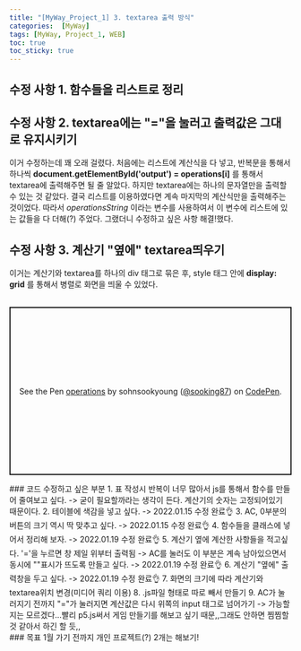 ```yaml
---
title: "[MyWay_Project_1] 3. textarea 출력 방식"
categories:  [MyWay]
tags: [MyWay, Project_1, WEB]
toc: true
toc_sticky: true
---
```


## 수정 사항 1. 함수들을 리스트로 정리
## 수정 사항 2. textarea에는 "="을 눌러고 출력값은 그대로 유지시키기
이거 수정하는데 꽤 오래 걸렸다. 처음에는 리스트에 계산식을 다 넣고, 반복문을 통해서 하나씩 **document.getElementById('output') = operations[i]** 를 통해서 textarea에 출력해주면 될 줄 알았다. 하지만 textarea에는 하나의 문자열만을 출력할 수 있는 것 같았다. 결국 리스트를 이용하였다면 계속 마지막의 계산식만을 출력해주는 것이었다. 따라서 *operationsString* 이라는 변수를 사용하여서 이 변수에 리스트에 있는 값들을 다 더해(?) 주었다. 그랬더니 수정하고 싶은 사항 해결!했다. <br>
## 수정 사항 3. 계산기 "옆에" textarea띄우기
이거는 계산기와 textarea를 하나의 div 태그로 묶은 후, style 태그 안에 **display: grid** 를 통해서 병렬로 화면을 띄울 수 있었다. <br>
<br>
<p class="codepen" data-height="300" data-default-tab="html,result" data-slug-hash="LYzoPoV" data-user="sooking87" style="height: 300px; box-sizing: border-box; display: flex; align-items: center; justify-content: center; border: 2px solid; margin: 1em 0; padding: 1em;">
  <span>See the Pen <a href="https://codepen.io/sooking87/pen/LYzoPoV">
  operations</a> by sohnsookyoung (<a href="https://codepen.io/sooking87">@sooking87</a>)
  on <a href="https://codepen.io">CodePen</a>.</span>
</p>
<script async src="https://cpwebassets.codepen.io/assets/embed/ei.js"></script>
### 코드 수정하고 싶은 부분
1. 표 작성시 반복이 너무 많아서 js를 통해서 함수를 만들어 줄여보고 싶다. -> 굳이 필요할까라는 생각이 든다. 계산기의 숫자는 고정되어있기 때문이다.
2. 테이블에 색감을 넣고 싶다. -> 2022.01.15 수정 완료👌
3. AC, 0부분의 버튼의 크기 역시 딱 맞추고 싶다. -> 2022.01.15 수정 완료👌
4. 함수들을 클래스에 넣어서 정리해 보자. -> 2022.01.19 수정 완료👌
5. 계산기 옆에 계산한 사항들을 적고싶다. '='을 누르면 창 제일 위부터 출력됨 -> AC를 눌러도 이 부분은 계속 남아있으면서 동시에 "<reset>"표시가 뜨도록 만들고 싶다. -> 2022.01.19 수정 완료👌
6. 계산기 "옆에" 출력창을 두고 싶다. -> 2022.01.19 수정 완료👌
7. 화면의 크기에 따라 계산기와 textarea위치 변경(미디어 쿼리 이용)
8. .js파일 형태로 따로 빼서 만들기
9. AC가 눌러지기 전까지 "="가 눌러지면 계산값은 다시 위쪽의 input 태그로 넘어가기 -> 가능할지는 모르겠다...빨리 p5.js써서 게임 만들기를 해보고 싶기 때문,,그래도 안하면 찜찜할 것 같아서 하긴 할 듯,,<br>
### 목표
1월 가기 전까지 개인 프로젝트(?) 2개는 해보기!
